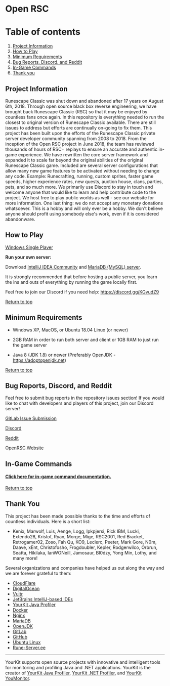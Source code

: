 # Open RSC

# Table of contents <a name="top"></a>
1. [Project Information](#general)
2. [How to Play](#play)
3. [Minimum Requirements](#requirements)
4. [Bug Reports, Discord, and Reddit](#bugs)
5. [In-Game Commands](#commands)
6. [Thank you](#thankyou)

## Project Information<a name="general"></a>
Runescape Classic was shut down and abandoned after 17 years on August 6th, 2018. Through open source black box reverse engineering, we have brought back Runescape Classic (RSC) so that it may be enjoyed by countless fans once again. In this repository is everything needed to run the closest to original version of Runescape Classic available. There are still issues to address but efforts are continually on-going to fix them. This project has been built upon the efforts of the Runescape Classic private server developer community spanning from 2008 to 2018. From the inception of the Open RSC project in June 2018, the team has reviewed thousands of hours of RSC+ replays to ensure an accurate and authentic in-game experience. We have rewritten the core server framework and expanded it to scale far beyond the original abilities of the original Runescape Classic game. Included are several server configurations that allow many new game features to be activated without needing to change any code. Example: Runecrafting, running, custom sprites, faster game speeds, higher experience rates, new quests, auction house, clans, parties, pets, and so much more. We primarily use Discord to stay in touch and welcome anyone that would like to learn and help contribute code to the project. We host free to play public worlds as well - see our website for more information. One last thing: we do not accept any monetary donations whatsoever. This is a hobby and will only ever be a hobby. We don't believe anyone should profit using somebody else's work, even if it is considered abandonware.


## How to Play<a name="play"></a>
<a href="https://orsc.dev/open-rsc/Single-Player">Windows Single Player</a>

<b>Run your own server:</b>

Download <a href="https://www.jetbrains.com/idea/download/#section=mac">IntelliJ IDEA Community</a> and <a href="https://downloads.mariadb.org/">MariaDB (MySQL) server</a>.

It is strongly recommended that before hosting a public server, you learn the ins and outs of everything by running the game locally first.

Feel free to join our Discord if you need help: <a href="https://discord.gg/KGvudZ9">https://discord.gg/KGvudZ9</a>


[Return to top](#top)


## Minimum Requirements<a name="requirements"></a>

* Windows XP, MacOS, or Ubuntu 18.04 Linux (or newer)

* 2GB RAM in order to run both server and client or 1GB RAM to just run the game server

* Java 8 (JDK 1.8) or newer (Preferably OpenJDK - <a href="https://adoptopenjdk.net">https://adoptopenjdk.net</a>)

[Return to top](#top)


## Bug Reports, Discord, and Reddit<a name="bugs"></a>
Feel free to submit bug reports in the repository issues section! If you would like to chat with developers and players of this project, join our Discord server!

<a href="https://orsc.dev/open-rsc/Game/issues">GitLab Issue Submission</a>

<a href="https://discordapp.com/invite/94vVKND">Discord</a>

<a href="https://www.reddit.com/r/openrsc">Reddit</a>

<a href="https://openrsc.com">OpenRSC Website</a>


## In-Game Commands<a name="commands"></a>

#### <a href="https://orsc.dev/open-rsc/Game/blob/master/Commands.md">Click here for in-game command documentation.</a>

[Return to top](#top)


## Thank You<a name="thankyou"></a>
This project has been made possible thanks to the time and efforts of countless individuals. Here is a short list:
- Kenix, Marwolf, Luis, Aenge, Logg, Ipkpjersi, Rick IBM, Lucki, Extendo28, Kristof, Ryan, Morge, Mige, RSC2001, Red Bracket, Retrogamer02, Zoso, Fah Qu, KO9, Leclerc, Peeter, Mark Gore, N0m, Daave, xEnt, Christofosho, Frogdoubler, Kepler, Rodgerwilco, Orbrun, Seatta, Hikilaka, IanWONeill, Jamosaur, Bl0dzy, Yong Min, Lothy, and many more!       

Several organizations and companies have helped us out along the way and we are forever grateful to them:
- <a href="https://www.cloudflare.com/">CloudFlare</a>
- <a href="https://www.digitalocean.com/">DigitalOcean</a>
- <a href="https://www.vultr.com/">Vultr</a>
- <a href="https://www.jetbrains.com/">JetBrains IntelliJ-based IDEs</a>
- <a href="https://www.yourkit.com/java/profiler">YourKit Java Profiler</a>
- <a href="https://www.docker.com/">Docker</a>
- <a href="https://www.nginx.com/">Nginx</a>
- <a href="https://mariadb.org/">MariaDB</a> 
- <a href="https://openjdk.java.net/">OpenJDK</a>
- <a href="https://about.gitlab.com/">GitLab</a>
- <a href="https://github.com/">GitHub</a>
- <a href="https://ubuntu.com/">Ubuntu Linux</a>
- <a href="https://www.rune-server.ee/">Rune-Server.ee</a>
 
 ----------
YourKit supports open source projects with innovative and intelligent tools
for monitoring and profiling Java and .NET applications.
YourKit is the creator of <a href="https://www.yourkit.com/java/profiler/">YourKit Java Profiler</a>,
<a href="https://www.yourkit.com/.net/profiler/">YourKit .NET Profiler</a>,
and <a href="https://www.yourkit.com/youmonitor/">YourKit YouMonitor</a>.
